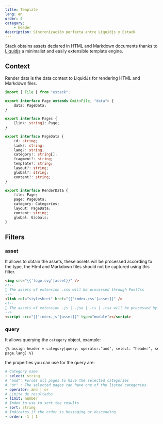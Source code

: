 ```yaml
---
title: Template
lang: en
order: 4
category:
    - header
description: Sincronización perfecta entre Liquidjs y Estack
---
```


Stack obtains assets declared in HTML and Markdown documents thanks to [Liquidjs](https://liquidjs.com/) a minimalist and easily extensible template engine.

## Context

Render data is the data context to LiquidJs for rendering HTML and Markdown files.

```ts
import { File } from "estack";

export interface Page extends Omit<File, "data"> {
    data: PageData;
}

export interface Pages {
    [link: string]: Page;
}

export interface PageData {
    id: string;
    link?: string;
    lang?: string;
    category?: string[];
    fragment?: string;
    template?: string;
    layout?: string;
    global?: string;
    content?: string;
}

export interface RenderData {
    file: Page;
    page: PageData;
    category: Categories;
    layout: PageData;
    content: string;
    global: Globals;
}
```

## Filters

### asset

It allows to obtain the assets, these assets will be processed according to the type, the Html and Markdown files should not be captured using this filter.

```html
<img src="{{'logo.svg'|asset}}" />
<!--
💬 The assets of extension .css will be processed through PostCss
-->
<link rel="stylesheet" href="{{'index.css'|asset}}" />
<!--
💬 The assets of extension .js | .jsx | .ts | .tsx will be processed by Rollup
-->
<script src="{{'index.js'|asset}}" type="module"></script>
```

### query

It allows querying the `category` object, example:

```html
{% assign header = category|query: operator:"and", select: "header", select :
page.lang] %}
```

the properties you can use for the query are:

```yaml
# Category name
- select: string
# "and": Forces all pages to have the selected categories
# "or" : The selected pages can have one of the listed categories.
- operator: and | or
# Limite de resultados
- limit: number
# Index to use to sort the results
- sort: string
# Indicates if the order is besieging or descending
- order: -1 | 1
```
